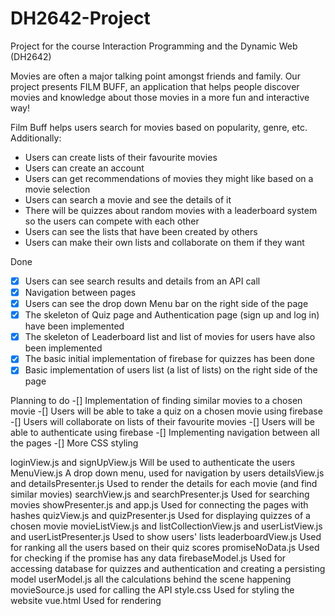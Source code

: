 # DH2642-Project
Project for the course  Interaction Programming and the Dynamic Web (DH2642)

Movies are often a major talking point amongst friends and family.
Our project presents FILM BUFF, an application that helps people discover movies and knowledge about those movies in a more fun and interactive way!

Film Buff helps users search for movies based on popularity, genre, etc. Additionally:
  - Users can create lists of their favourite movies
  - Users can create an account
  - Users can get recommendations of movies they might like based on a movie selection
  - Users can search a movie and see the details of it
  - There will be quizzes about random movies with a leaderboard system so the users can compete with each other
  - Users can see the lists that have been created by others 
  - Users can make their own lists and collaborate on them if they want

Done 
  -[X] Users can see search results and details from an API call
  -[X] Navigation between pages
  -[X] Users can see the drop down Menu bar on the right side of the page 
  -[X] The skeleton of Quiz page and Authentication page (sign up and log in) have been implemented
  -[X] The skeleton of Leaderboard list and list of movies for users have also been implemented
  -[X] The basic initial implementation of firebase for quizzes has been done
  -[X] Basic implementation of users list (a list of lists) on the right side of the page 

Planning to do
  -[] Implementation of finding similar movies to a chosen movie
  -[] Users will be able to take a quiz on a chosen movie using firebase
  -[] Users will collaborate on lists of their favourite movies
  -[] Users will be able to authenticate using firebase
  -[] Implementing navigation between all the pages
  -[] More CSS styling

loginView.js and signUpView.js
  Will be used to authenticate the users
MenuView.js
  A drop down menu, used for navigation by users
detailsView.js and detailsPresenter.js
  Used to render the details for each movie (and find similar movies)
searchView.js and searchPresenter.js
  Used for searching movies
showPresenter.js and app.js
  Used for connecting the pages with hashes
quizView.js and quizPresenter.js
  Used for displaying quizzes of a chosen movie
movieListView.js and listCollectionView.js and userListView.js and userListPresenter.js
  Used to show users' lists
leaderboardView.js
  Used for ranking all the users based on their quiz scores
promiseNoData.js
  Used for checking if the promise has any data
firebaseModel.js
  Used for accessing database for quizzes and authentication and creating a persisting model 
userModel.js
  all the calculations behind the scene happening
movieSource.js
  used for calling the API
style.css
  Used for styling the website
vue.html
  Used for rendering


